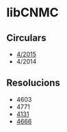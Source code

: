 libCNMC
=======

Circulars
---------

  * [4/2015](http://www.cnmc.es/Portals/0/Ficheros/Energia/Circulares/Circular%204_2015/150731_CIRCULAR%204-2015%20PETICI%C3%93N%20DE%20INFORMACI%C3%93N_BOE.pdf)
  * 4/2014 

Resolucions
-----------

  * 4603
  * 4771
  * [4131](https://www.boe.es/boe/dias/2016/04/29/pdfs/BOE-A-2016-4131.pdf)
  * [4666](http://www.boe.es/boe/dias/2017/04/28/pdfs/BOE-A-2017-4666.pdf)
